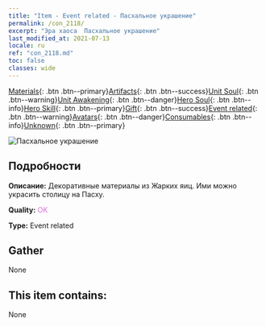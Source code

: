 ```yaml
---
title: "Item - Event related - Пасхальное украшение"
permalink: /con_2118/
excerpt: "Эра хаоса  Пасхальное украшение"
last_modified_at: 2021-07-13
locale: ru
ref: "con_2118.md"
toc: false
classes: wide
---
```

 [Materials](/ItemsRU/){: .btn .btn--primary}[Artifacts](/ItemsRU/Artifacts/){: .btn .btn--success}[Unit Soul](/ItemsRU/UnitSoul/){: .btn .btn--warning}[Unit Awakening](/ItemsRU/UnitAwakening/){: .btn .btn--danger}[Hero Soul](/ItemsRU/HeroSoul/){: .btn .btn--info}[Hero Skill](/ItemsRU/HeroSkill/){: .btn .btn--primary}[Gift](/ItemsRU/Gift/){: .btn .btn--success}[Event related](/ItemsRU/Events/){: .btn .btn--warning}[Avatars](/ItemsRU/Avatars/){: .btn .btn--danger}[Consumables](/ItemsRU/Consumables/){: .btn .btn--info}[Unknown](/ItemsRU/Unknown/){: .btn .btn--primary}

 ![Пасхальное украшение](/images/t/i_690019.png)

## Подробности
 **Описание:** Декоративные материалы из Жарких яиц. Ими можно украсить столицу на Пасху.

 **Quality:** <span style="color: #DA70D6">OK</span>

 **Type:** Event related

## Gather

  None

## This item contains:

  None

